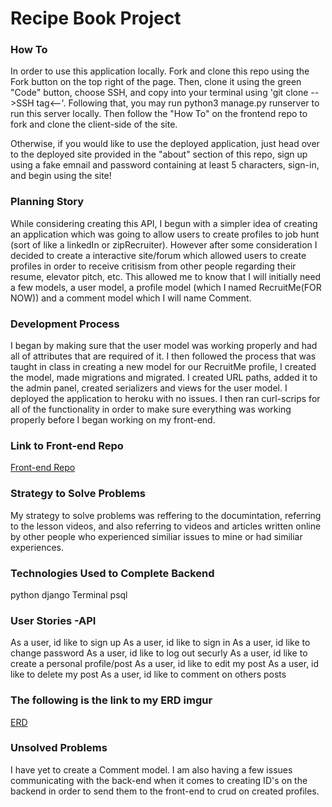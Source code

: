 # Recipe Book Project

### How To
In order to use this application locally. Fork and clone this repo using the Fork button on the top right of the page. Then, clone it using the green "Code" button, choose SSH, and copy into your terminal using 'git clone -->SSH tag<--'. Following that, you may run python3 manage.py runserver to run this server locally. Then follow the "How To" on the frontend repo to fork and clone the client-side of the site.

Otherwise, if you would like to use the deployed application, just head over to the deployed site provided in the "about" section of this repo, sign up using a fake emnail and password containing at least 5 characters, sign-in, and begin using the site!

### Planning Story
While considering creating this API, I begun with a simpler idea of creating an
application which was going to allow users to create profiles to job hunt (sort of
like a linkedIn or zipRecruiter). However after some consideration I decided to
create a interactive site/forum which allowed users to create profiles in order to
receive critisism from other people regarding their resume, elevator pitch, etc.
This allowed me to know that I will initially need a few models, a user model, a
profile model (which I named RecruitMe(FOR NOW)) and a comment model which I will
name Comment.

### Development Process
I began by making sure that the user model was working properly and had all of
attributes that are required of it. I then followed the process that was taught in
class in creating a new model for our RecruitMe profile, I created the model, made
migrations and migrated. I created URL paths, added it to the admin panel, created
serializers and views for the user model. I deployed the application to heroku
with no issues. I then ran curl-scrips for all of the functionality in order to
make sure everything was working properly before I began working on my front-end.

### Link to Front-end Repo
[Front-end Repo](https://github.com/sergegg/recruitMe-client)

### Strategy to Solve Problems
My strategy to solve problems was reffering to the documintation, referring to
the lesson videos, and also referring to videos and articles written online by
other people who experienced similiar issues to mine or had similiar experiences.

### Technologies Used to Complete Backend
python
django
Terminal
psql

### User Stories -API
As a user, id like to sign up
As a user, id like to sign in
As a user, id like to change password
As a user, id like to log out securly
As a user, id like to create a personal profile/post
As a user, id like to edit my post
As a user, id like to delete my post
As a user, id like to comment on others posts

### The following is the link to my ERD imgur
[ERD](https://imgur.com/Ue3aW3e)

### Unsolved Problems
I have yet to create a Comment model. I am also having a few issues communicating
with the back-end when it comes to creating ID's on the backend in order to
send them to the front-end to crud on created profiles.
